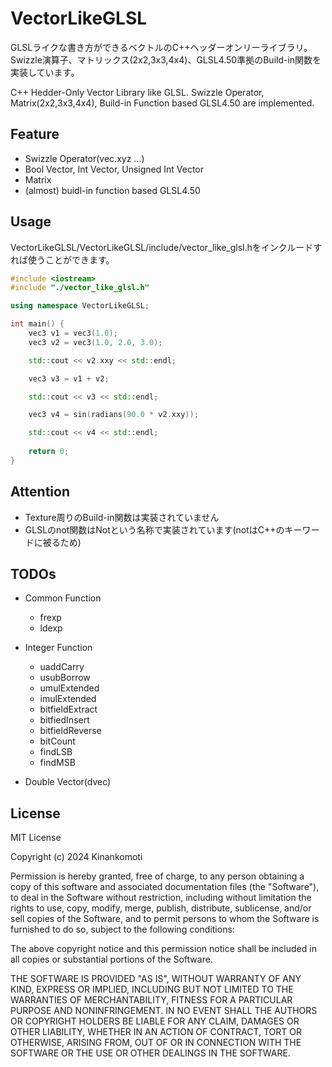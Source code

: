# VectorLikeGLSL
GLSLライクな書き方ができるベクトルのC++ヘッダーオンリーライブラリ。
Swizzle演算子、マトリックス(2x2,3x3,4x4)、GLSL4.50準拠のBuild-in関数を実装しています。

C++ Hedder-Only Vector Library like GLSL.
Swizzle Operator, Matrix(2x2,3x3,4x4), Build-in Function based GLSL4.50 are implemented.

## Feature
- Swizzle Operator(vec.xyz ...)
- Bool Vector, Int Vector, Unsigned Int Vector
- Matrix
- (almost) buidl-in function based GLSL4.50

## Usage
VectorLikeGLSL/VectorLikeGLSL/include/vector_like_glsl.hをインクルードすれば使うことができます。

```c++:example.cpp
#include <iostream>
#include "./vector_like_glsl.h"

using namespace VectorLikeGLSL;

int main() {
	vec3 v1 = vec3(1.0);
	vec3 v2 = vec3(1.0, 2.0, 3.0);

	std::cout << v2.xxy << std::endl;

	vec3 v3 = v1 + v2;

	std::cout << v3 << std::endl;

	vec3 v4 = sin(radians(90.0 * v2.xxy));

	std::cout << v4 << std::endl;
	
	return 0;
}
```

## Attention
- Texture周りのBuild-in関数は実装されていません
- GLSLのnot関数はNotという名称で実装されています(notはC++のキーワードに被るため)

## TODOs
- Common Function
    - frexp
    - ldexp

- Integer Function
    - uaddCarry
    - usubBorrow
    - umulExtended
    - imulExtended
    - bitfieldExtract
    - bitfiedInsert
    - bitfieldReverse
    - bitCount
    - findLSB
    - findMSB

- Double Vector(dvec)

## License
MIT License

Copyright (c) 2024 Kinankomoti

Permission is hereby granted, free of charge, to any person obtaining a copy
of this software and associated documentation files (the "Software"), to deal
in the Software without restriction, including without limitation the rights
to use, copy, modify, merge, publish, distribute, sublicense, and/or sell
copies of the Software, and to permit persons to whom the Software is
furnished to do so, subject to the following conditions:

The above copyright notice and this permission notice shall be included in all
copies or substantial portions of the Software.

THE SOFTWARE IS PROVIDED "AS IS", WITHOUT WARRANTY OF ANY KIND, EXPRESS OR
IMPLIED, INCLUDING BUT NOT LIMITED TO THE WARRANTIES OF MERCHANTABILITY,
FITNESS FOR A PARTICULAR PURPOSE AND NONINFRINGEMENT. IN NO EVENT SHALL THE
AUTHORS OR COPYRIGHT HOLDERS BE LIABLE FOR ANY CLAIM, DAMAGES OR OTHER
LIABILITY, WHETHER IN AN ACTION OF CONTRACT, TORT OR OTHERWISE, ARISING FROM,
OUT OF OR IN CONNECTION WITH THE SOFTWARE OR THE USE OR OTHER DEALINGS IN THE
SOFTWARE.